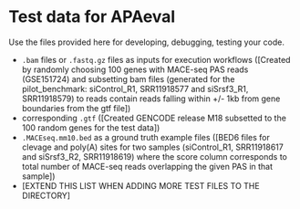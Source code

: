 # Test data for APAeval
Use the files provided here for developing, debugging, testing your code.

* `.bam` files or `.fastq.gz` files as inputs for execution workflows ([Created by randomly choosing 100 genes with MACE-seq PAS reads (GSE151724) and subsetting bam files (generated for the pilot_benchmark: siControl_R1, SRR11918577 and siSrsf3_R1, SRR11918579) to reads contain reads falling within +/- 1kb from gene boundaries from the gtf file])
* corresponding `.gtf` ([Created GENCODE release M18 subsetted to the 100 random genes for the test data])
* `.MACEseq.mm10.bed` as a ground truth example files ([BED6 files for clevage and poly(A) sites for two samples (siControl_R1, SRR11918617 and siSrsf3_R2, SRR11918619) where the score column corresponds to total number of MACE-seq reads overlapping the given PAS in that sample])
* [EXTEND THIS LIST WHEN ADDING MORE TEST FILES TO THE DIRECTORY]
